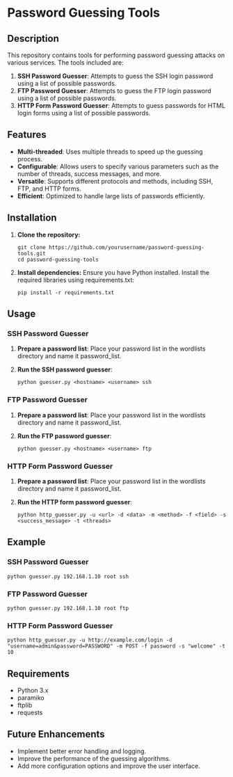 # Password Guessing Tools

## Description

This repository contains tools for performing password guessing attacks on various services. The tools included are:

1. **SSH Password Guesser**: Attempts to guess the SSH login password using a list of possible passwords.
2. **FTP Password Guesser**: Attempts to guess the FTP login password using a list of possible passwords.
3. **HTTP Form Password Guesser**: Attempts to guess passwords for HTML login forms using a list of possible passwords.

## Features

- **Multi-threaded**: Uses multiple threads to speed up the guessing process.
- **Configurable**: Allows users to specify various parameters such as the number of threads, success messages, and more.
- **Versatile**: Supports different protocols and methods, including SSH, FTP, and HTTP forms.
- **Efficient**: Optimized to handle large lists of passwords efficiently.

## Installation

1. **Clone the repository:**
   ```
   git clone https://github.com/yourusername/password-guessing-tools.git
   cd password-guessing-tools
   ```

3. **Install dependencies:**
   Ensure you have Python installed. Install the required libraries using requirements.txt:
   ``` 
   pip install -r requirements.txt
   ```
## Usage

### SSH Password Guesser

1. **Prepare a password list**: Place your password list in the wordlists directory and name it password_list.
2. **Run the SSH password guesser**:
   
   ```
   python guesser.py <hostname> <username> ssh
   ```

### FTP Password Guesser

1. **Prepare a password list**: Place your password list in the wordlists directory and name it password_list.
2. **Run the FTP password guesser**:
   
   ```
   python guesser.py <hostname> <username> ftp
   ```

### HTTP Form Password Guesser

1. **Prepare a password list**: Place your password list in the wordlists directory and name it password_list.
2. **Run the HTTP form password guesser**:
   
   ```
   python http_guesser.py -u <url> -d <data> -m <method> -f <field> -s <success_message> -t <threads>
   ```
## Example

### SSH Password Guesser
```
python guesser.py 192.168.1.10 root ssh
```
### FTP Password Guesser
```
python guesser.py 192.168.1.10 root ftp
```
### HTTP Form Password Guesser
```
python http_guesser.py -u http://example.com/login -d "username=admin&password=PASSWORD" -m POST -f password -s "welcome" -t 10
```
## Requirements

- Python 3.x
- paramiko
- ftplib
- requests

## Future Enhancements

- Implement better error handling and logging.
- Improve the performance of the guessing algorithms.
- Add more configuration options and improve the user interface.


